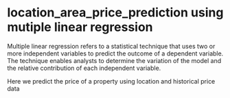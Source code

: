 # location_area_price_prediction using mutiple linear regression

 Multiple linear regression refers to a statistical technique that uses two or more independent variables to predict the outcome of a dependent variable. The technique enables analysts to determine the variation of the model and the relative contribution of each independent variable.
 
 Here we predict the price of a property using  location and historical price data
